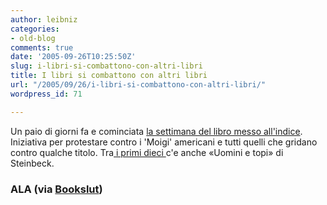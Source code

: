 ```yaml
---
author: leibniz
categories:
- old-blog
comments: true
date: '2005-09-26T10:25:50Z'
slug: i-libri-si-combattono-con-altri-libri
title: I libri si combattono con altri libri
url: "/2005/09/26/i-libri-si-combattono-con-altri-libri/"
wordpress_id: 71

---
```

Un paio di giorni fa e cominciata [la settimana del libro messo all'indice](http://www.ala.org/ala/oif/bannedbooksweek/bannedbooksweek.htm). Iniziativa per protestare contro i 'Moigi' americani e tutti quelli che gridano contro qualche titolo. Tra[ i primi dieci ](http://www.ala.org/ala/oif/bannedbooksweek/challengedbanned/challengedbanned.htm#mfcb)c'e anche «Uomini e topi» di Steinbeck.  



### ALA (via [Bookslut](http://www.bookslut.com/blog/archives/2005_09.php#006731))  


